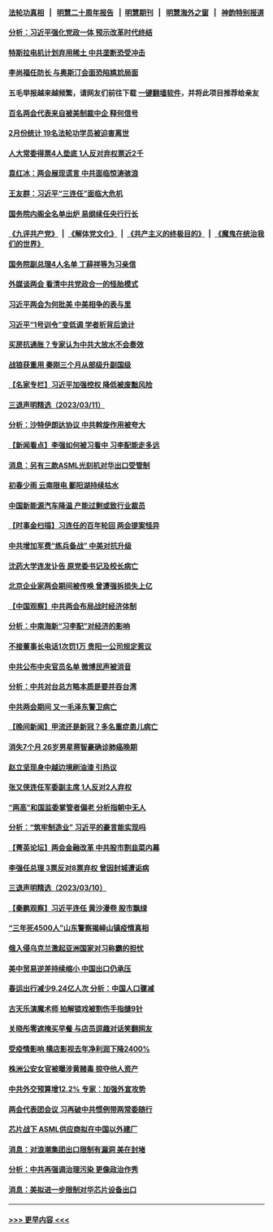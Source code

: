 #### [法轮功真相](https://github.com/gfw-breaker/truth/blob/master/README.md?t=0) &nbsp;&nbsp;|&nbsp;&nbsp; [明慧二十周年报告](https://github.com/gfw-breaker/mh-reports/blob/master/README.md?t=0) &nbsp;&nbsp;|&nbsp;&nbsp;[明慧期刊](https://github.com/gfw-breaker/mh-qikan) &nbsp;&nbsp;|&nbsp;&nbsp; [明慧海外之窗](https://github.com/gfw-breaker/mh-news/blob/master/README.md?t=0) &nbsp;&nbsp;|&nbsp;&nbsp; [神韵特别报道](https://github.com/gfw-breaker/mh-news/blob/master/shenyun.md?t=0)
#### [分析：习近平强化党政一体 预示改革时代终结](../pages/nsc413/n13948774.md?t=03130643) 
#### [特斯拉电机计划弃用稀土 中共垄断恐受冲击](../pages/nsc413/n13948775.md?t=03130643) 
#### [李尚福任防长 与奥斯汀会面恐陷尴尬局面](../pages/nsc413/n13948712.md?t=03130643) 
#### 五毛举报越来越频繁，请网友们前往下载 [一键翻墙软件](https://github.com/gfw-breaker/ssr-accounts)，并将此项目推荐给亲友
#### [百名两会代表来自被美制裁中企 释何信号](../pages/nsc413/n13948306.md?t=03130643) 
#### [2月份统计 19名法轮功学员被迫害离世](../pages/nsc413/n13947335.md?t=03130643) 
#### [人大常委得票4人垫底 1人反对弃权票近2千](../pages/nsc413/n13948537.md?t=03130643) 
#### [袁红冰：两会展现谎言 中共面临惊涛骇浪](../pages/nsc413/n13948474.md?t=03130643) 
#### [王友群：习近平“三连任”面临大危机](../pages/nsc413/n13948171.md?t=03130643) 
#### [国务院内阁全名单出炉 易纲续任央行行长](../pages/nsc413/n13948187.md?t=03130643) 
#### [《九评共产党》](https://github.com/begood0513/9ping.md/blob/master/README.md) &nbsp;|&nbsp; [《解体党文化》](../../../../jtdwh.md/blob/master/README.md)  &nbsp;|&nbsp; [《共产主义的终极目的》](../../../../gczydzjmd.md/blob/master/README.md) &nbsp;|&nbsp; [《魔鬼在统治我们的世界》](../../../../mgztzwmdsj.md/blob/master/README.md) 
#### [国务院副总理4人名单 丁薛祥等为习亲信](../pages/nsc413/n13948181.md?t=03130643) 
#### [外媒谈两会 看清中共党政合一的怪胎模式](../pages/nsc413/n13948310.md?t=03130643) 
#### [习近平两会为何批美 中美相争的表与里](../pages/nsc413/n13947734.md?t=03130643) 
#### [习近平“1号训令”变低调 学者析背后诡计](../pages/nsc413/n13947527.md?t=03130643) 
#### [买房抗通胀？专家认为中共大放水不会奏效](../pages/nsc413/n13948132.md?t=03130643) 
#### [战狼获重用 秦刚三个月从部级升副国级](../pages/nsc413/n13948200.md?t=03130643) 
#### [【名家专栏】习近平加强控权 降低被废黜风险](../pages/nsc413/n13948006.md?t=03130643) 
#### [三退声明精选（2023/03/11）](../pages/nsc413/n13948225.md?t=03130643) 
#### [分析：沙特伊朗达协议 中共斡旋作用被夸大](../pages/nsc413/n13948139.md?t=03130643) 
#### [【新闻看点】李强如何被习看中 习李配能走多远](../pages/nsc413/n13948144.md?t=03130643) 
#### [消息：另有三款ASML光刻机对华出口受管制](../pages/nsc413/n13948123.md?t=03130643) 
#### [初春少雨 云南限电 鄱阳湖持续枯水](../pages/nsc413/n13948145.md?t=03130643) 
#### [中国新能源汽车降温 产能过剩或致行业裁员](../pages/nsc413/n13948131.md?t=03130643) 
#### [【时事金扫描】习连任的百年轮回 两会提案怪异](../pages/nsc413/n13947709.md?t=03130643) 
#### [中共增加军费“练兵备战” 中美对抗升级](../pages/nsc413/n13948101.md?t=03130643) 
#### [沈药大学连发讣告 原党委书记及校长病亡](../pages/nsc413/n13948096.md?t=03130643) 
#### [北京企业家两会期间被传唤 曾遭强拆损失上亿](../pages/nsc413/n13947896.md?t=03130643) 
#### [【中国观察】中共两会布局战时经济体制](../pages/nsc413/n13947953.md?t=03130643) 
#### [分析：中南海新“习李配”对经济的影响](../pages/nsc413/n13947637.md?t=03130643) 
#### [不接董事长电话1次罚1万 贵阳一公司规定惹议](../pages/nsc413/n13947955.md?t=03130643) 
#### [中共公布中央官员名单 微博民声被消音](../pages/nsc413/n13947963.md?t=03130643) 
#### [分析：中共对台总方略本质是要并吞台湾](../pages/nsc413/n13947833.md?t=03130643) 
#### [中共两会期间 又一毛泽东警卫病亡](../pages/nsc413/n13947915.md?t=03130643) 
#### [【晚间新闻】甲流还是新冠？多名重症患儿病亡](../pages/nsc413/n13947817.md?t=03130643) 
#### [消失7个月 26岁男星蒋智豪确诊肺癌晚期](../pages/nsc413/n13947592.md?t=03130643) 
#### [赵立坚现身中越边境刷油漆 引热议](../pages/nsc413/n13947818.md?t=03130643) 
#### [张又侠连任军委副主席 1人反对2人弃权](../pages/nsc413/n13947701.md?t=03130643) 
#### [“两高”和国监委掌管者偏老 分析指朝中无人](../pages/nsc413/n13947693.md?t=03130643) 
#### [分析：“筑牢制造业” 习近平的豪言能实现吗](../pages/nsc413/n13947476.md?t=03130643) 
#### [【菁英论坛】两会金融改革 中共股市割韭菜内幕](../pages/nsc413/n13947614.md?t=03130643) 
#### [李强任总理 3票反对8票弃权 曾因封城遭诟病](../pages/nsc413/n13947628.md?t=03130643) 
#### [三退声明精选（2023/03/10）](../pages/nsc413/n13947695.md?t=03130643) 
#### [【秦鹏观察】习近平连任 黄沙漫卷 股市飘绿](../pages/nsc413/n13947607.md?t=03130643) 
#### [“三年死4500人”山东警察揭峄山镇疫情真相](../pages/nsc413/n13944531.md?t=03130643) 
#### [俄入侵乌克兰激起亚洲国家对习称霸的担忧](../pages/nsc413/n13947585.md?t=03130643) 
#### [美中贸易逆差持续缩小 中国出口仍承压](../pages/nsc413/n13947555.md?t=03130643) 
#### [春运出行减少9.24亿人次 分析：中国人口骤减](../pages/nsc413/n13947106.md?t=03130643) 
#### [古天乐演魔术师 拍解锁戏被割伤手指缝9针](../pages/nsc413/n13947542.md?t=03130643) 
#### [关晓彤零遮掩买早餐 与店员逗趣对话笑翻网友](../pages/nsc413/n13947566.md?t=03130643) 
#### [受疫情影响 横店影视去年净利润下降2400%](../pages/nsc413/n13948140.md?t=03130643) 
#### [株洲公安女官被曝涉黄赌毒 掠夺他人资产](../pages/nsc413/n13947574.md?t=03130643) 
#### [中共外交预算增12.2% 专家：加强外宣攻势](../pages/nsc413/n13947246.md?t=03130643) 
#### [两会代表团会议 习再破中共惯例带两常委随行](../pages/nsc413/n13947544.md?t=03130643) 
#### [芯片战下 ASML供应商拟在中国以外建厂](../pages/nsc413/n13947561.md?t=03130643) 
#### [消息：对浪潮集团出口限制有漏洞 美在封堵](../pages/nsc413/n13947568.md?t=03130643) 
#### [分析：中共再强调治理污染 更像政治作秀](../pages/nsc413/n13947577.md?t=03130643) 
#### [消息：美拟进一步限制对华芯片设备出口](../pages/nsc413/n13947554.md?t=03130643) 

----
#### [ >>> 更早内容 <<< ](../indexes/nsc413-earlier.md)
